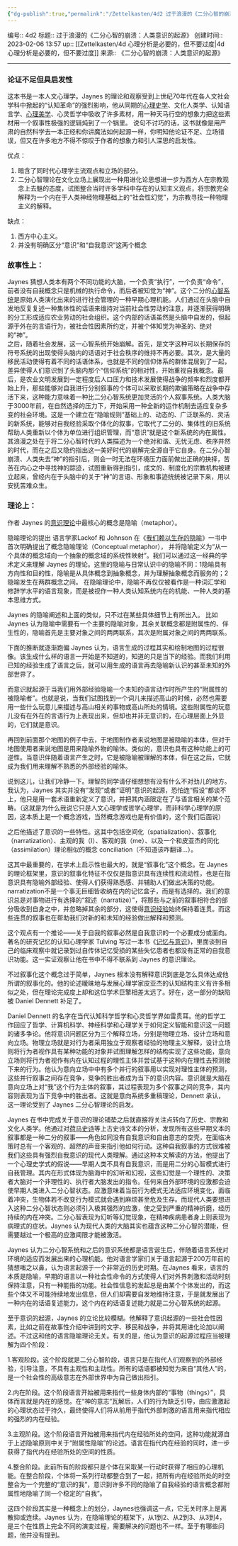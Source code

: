 ```yaml
---
{"dg-publish":true,"permalink":"/Zettelkasten/4d2 过于浪漫的《二分心智的崩溃：人类意识的起源》/","dgPassFrontmatter":true}
---
```


编号:: 4d2
标题:: 过于浪漫的《二分心智的崩溃：人类意识的起源》
创建时间:: 2023-02-06 13:57
up:: [[Zettelkasten/4d 心理分析是必要的，但不要过度\|4d 心理分析是必要的，但不要过度]]
来源:: 《二分心智的崩溃：人类意识的起源》

---

### 论证不足但具启发性
这本书是一本人文心理学。Jaynes 的理论和观察受到上世纪70年代在各人文社会学科中掀起的“认知革命”的强烈影响，他从同期的[心理史学](https://www.zhihu.com/search?q=%E5%BF%83%E7%90%86%E5%8F%B2%E5%AD%A6&search_source=Entity&hybrid_search_source=Entity&hybrid_search_extra=%7B%22sourceType%22%3A%22answer%22%2C%22sourceId%22%3A1311986466%7D)、文化人类学、认知语言学、[心理美学](https://www.zhihu.com/search?q=%E5%BF%83%E7%90%86%E7%BE%8E%E5%AD%A6&search_source=Entity&hybrid_search_source=Entity&hybrid_search_extra=%7B%22sourceType%22%3A%22answer%22%2C%22sourceId%22%3A1311986466%7D)、心灵哲学中吸收了许多素材，用一种天马行空的想象力把这些素材用一个叙事性极强的逻辑炖到了一个锅里。
说句不讨巧的话，这书就像是用严肃的自然科学去一本正经和你讲魔法如何起源一样，你明知他论证不足、立场错误，但又在许多地方不得不惊叹于作者的想象力和引人深思的启发性。

优点：
1. 暗含了同时代心理学主流观点和立场的部分。
2.  二分心智理论在文化立场上展现出一种用进化论思想进一步为西方人在宗教观念上去魅的态度，试图整合当时许多学科中存在的认知主义观点，将宗教完全解释为一个内在于人类神经物理基础上的“社会性幻觉”，为宗教寻找一种物理主义的解释。

缺点：
1. 西方中心主义。
2. 并没有明确区分“意识”和“自我意识”这两个概念

### 故事性上：
Jaynes 猜想人类本有两个不同功能的大脑，一个负责“执行”，一个负责“命令”，前者没有自我概念只是机械的执行命令，而后者被知觉为“神”。这个二分的[心智系统](https://www.zhihu.com/search?q=%E5%BF%83%E6%99%BA%E7%B3%BB%E7%BB%9F&search_source=Entity&hybrid_search_source=Entity&hybrid_search_extra=%7B%22sourceType%22%3A%22answer%22%2C%22sourceId%22%3A1311986466%7D)是原始人类演化出来的进行社会管理的一种早期心理机能。人们通过在头脑中自发地反复复述一种集体性的话语来维持对当前社会性劳动的注意，并逐渐获得明确的分工形成适应农业劳动的社会组织。这个内部的话语虽然是头脑中自发的，但起源于外在的言语行为，被社会性因素所约定，并被个体知觉为神圣的、绝对的“神”。  
之后，随着社会发展，这一心智系统开始崩解。首先，是文字这种可以长期保存的符号系统的出现使得头脑内的话语对于社会秩序的维持不再必要。其次，是大量的移民活动使得有着不同的话语体系，也就是不同的信仰体系的群体混居到了一起，差异使得人们意识到了头脑内那个“信仰系统”的相对性，开始重视自我概念。最后，是农业文明发展到一定程度后人口压力和技术发展使得战争的频率和烈度都开始上升，那些能够对自我进行分别叙事的个体可以采取长期的欺骗策略在战争中存活下来，这种能力意味着一种比二分心智系统更加灵活的个人叙事系统。人类大脑于3000年前，在自然选择的压力下，开始采用一种全新的运作机制去适应复杂多变的社会环境。这是一个建立在“隐喻规则”基础上的、动态的、广泛联系的、灵活的新系统，能够对自我经验采取个体化的叙事，它取代了二分的、集体性的旧系统帮助人类重新以个体为单位进行组织管理，而“意识”就是这个新系统的内在属性。
其浪漫之处在于将二分心智时代的人类描述为一个绝对和谐、无忧无虑、秩序井然的时代，而在之后又隐约指出这一美好时代的崩解完全源自于它自身。在二分心智崩溃、人类失去“神”的指引后，则会一时无法在环境压力面前做出正确的抉择，苦苦在内心之中寻找神的踪迹，试图重新得到指引，成文的、制度化的宗教机构被建立起来，曾经内在于头脑中的关于“神”的言语、形象和事迹统统被记录下来，用以安抚苦难众生。


### 理论上：
作者 Jaynes 的[意识理论](https://www.zhihu.com/search?q=%E6%84%8F%E8%AF%86%E7%90%86%E8%AE%BA&search_source=Entity&hybrid_search_source=Entity&hybrid_search_extra=%7B%22sourceType%22%3A%22answer%22%2C%22sourceId%22%3A1311986466%7D)中最核心的概念是隐喻（metaphor）。

隐喻理论的提出
语言学家Lackof 和 Johnson 在《[我们赖以生存的隐喻](https://www.zhihu.com/search?q=%E6%88%91%E4%BB%AC%E8%B5%96%E4%BB%A5%E7%94%9F%E5%AD%98%E7%9A%84%E9%9A%90%E5%96%BB&search_source=Entity&hybrid_search_source=Entity&hybrid_search_extra=%7B%22sourceType%22%3A%22answer%22%2C%22sourceId%22%3A1311986466%7D)》一书中首次明确提出了概念隐喻理论（Conceptual metaphor）， 并将隐喻定义为“从一个具体的概念域向一个抽象的概念域的系统性映射”。我们可以通过这一经典的学术定义来理解 Jaynes 的理论。这里的隐喻与日常认识中的隐喻不同：1隐喻具有方向性和目的性，隐喻是从具体概念到抽象概念，并为理解抽象概念而服务的；2隐喻发生在两群概念之间。
在隐喻理论中，隐喻不再仅仅被看作是一种词汇学和修辞学水平的语言现象，而是被视作一种人类认知系统内在的机能、一种人类的基本思维方式。

Jaynes 的隐喻阐述和上面的类似，只不过在某些具体细节上有所出入。
比如 Jaynes 认为隐喻中需要有一个主要的隐喻对象，其余关联概念都是附属性的、伴生性的，隐喻首先是主要对象之间的两两联系，其次是附属对象之间的两两联系。

下面的推断就逐渐跑偏
Jaynes 认为，语言生成的过程其实和绘制地图的过程很像。该生成什么样的语言一开始是不知道的，知道的只是当下的经验。而我们利用已知的经验生成了语言之后，就可以用生成的语言再去隐喻新认识的甚至未知的外部世界了。

而意识就起源于当我们用外部经验隐喻一个未知的语言动作时所产生的“附属性的被隐喻者”。也就是说，当我们试图找到一个词儿来描述高山的时候，必然也需要用一些什么玩意儿来描述与高山相关的事物或高山所处的情境。这些附属性的玩意儿没有在外在的言语行为上表现出来，但却也并非无意识的，在心理层面上外显的，它们就是意识。

再回到前面那个地图的例子中去，于地图制作者来说地图是被隐喻的本体，但对于地图使用者来说地图是用来隐喻外物的喻体。类似的，意识也具有这种功能上的可逆性。当意识伴随着语言产生之时，它是被隐喻被理解的本体，但在这之后，它就成为我们用来理解不熟悉的外部经验的喻体。

说到这儿，让我们冷静一下。理智的同学请仔细想想有没有什么不对劲儿的地方。我认为，Jaynes 其实并没有“发现”或者“证明”意识的起源，恐怕连“假设”都谈不上，他只是用一套术语重新定义了意识，并把其内涵限定在了与语言相关的某个范畴。（这就是为什么我说它只是人文心理学或哲学心理学，而非科学心理学的原因，这本质上是一个概念游戏，当然概念游戏也是有价值的，这个我们后面说）

之后他描述了意识的一些特性。这其中包括空间化（spatialization）、叙事化（narratization）、主观的我（I）、客观的我（me）、以及一个和皮亚杰的同化（assimilation）理论相似的概念 conciliation（不知道该咋翻译…）。

这其中最重要的，在学术上启示性也最大的，就是“叙事化”这个概念。在 Jaynes 的理论框架里，意识的叙事化特征不仅仅是指意识具有连续性和流动性，也是在指意识具有隐喻外部经验、使得人们获得熟悉感、并辅助人们做出决策的功能。narratization不是一个事无巨细皆收纳在内的记忆盒子，而是有选择的。我们的意识总是对事物进行有选择的“叙述（narratize）”，将那些与之前的叙事相符合的部分吸收到自身之中，并忽略掉其余的部分，这使得[意识经验](https://www.zhihu.com/search?q=%E6%84%8F%E8%AF%86%E7%BB%8F%E9%AA%8C&search_source=Entity&hybrid_search_source=Entity&hybrid_search_extra=%7B%22sourceType%22%3A%22answer%22%2C%22sourceId%22%3A1311986466%7D)始终保持着连贯。而这些连贯的叙事也在帮助我们对新的和未知的经验做出解释和预测。

这个观点有一个推论——关于自我的叙事必然是自我意识的一个必要成分或面向。著名的研究记忆的认知心理学家 Tulving 写过一本书《[记忆与意识](https://www.zhihu.com/search?q=%E8%AE%B0%E5%BF%86%E4%B8%8E%E6%84%8F%E8%AF%86&search_source=Entity&hybrid_search_source=Entity&hybrid_search_extra=%7B%22sourceType%22%3A%22answer%22%2C%22sourceId%22%3A1311986466%7D)》，里面谈到自己的临床观察中就记录到过自传体记忆受损的某些失忆患者也都没有正常的自我意识功能。这一实证观察让他在书中不得不联系到 Jaynes 的意识理论。

不过叙事化这个概念过于简单，Jaynes 根本没有解释意识到底是怎么具体达成他所谓的叙事化的。他的论述暧昧地与发展心理学家皮亚杰的认知结构主义有许多相似之处，但在理论完成度上却和这位学术巨擎相差太远了。好在，这一部分的缺陷被 Daniel Dennett 补足了。

Daniel Dennett 的名字在当代认知科学哲学和心灵哲学界如雷贯耳。他的哲学工作回应了哲学、计算机科学、神经科学和心理学关于如何定义智能和意识这一问题的诸多争论。他将意识问题区分为三个解释立场，分别是物理立场、设计立场和意向立场。物理立场就是对行为者采用独立于观察者经验的物理主义解释，设计立场则将行为者视作具有某种功能的对象并试图理解怎样的结构实现了这些功能，意向立场则将行为者视作有内在认知过程的理性主体并尝试基于这种内在理性去预测接下来的行为。他认为意向立场中中有多个并行的叙事用以实现对理性主体的预测，这些并行叙事之间存在竞争，竞争的胜出者成为当下的意识内容。意识就是大脑在意向立场上对“我”这个行为主体的叙事，其过程表现为多个叙事之间的竞争，其内容则表现为当下竞争中的胜出者。这就是意向系统多重稿理论，Dennett 承认，这一理论受到了 Jaynes 二分心智理论的启发。

Jaynes 在书中完成关于意识的理论铺垫之后就直接将关注点转向了历史、宗教和文化人类学。他通过对[荷马史诗](https://www.zhihu.com/search?q=%E8%8D%B7%E9%A9%AC%E5%8F%B2%E8%AF%97&search_source=Entity&hybrid_search_source=Entity&hybrid_search_extra=%7B%22sourceType%22%3A%22answer%22%2C%22sourceId%22%3A1311986466%7D)等上古史诗文本的分析，发现所有这些早期文本的叙事都是一种二分的叙事——角色如同没有自我意识和自由意志的空壳，在面临决策时总有一个客观的、超然的声音来指引他如何行动。这种自我叙事的方式很难被我们这些具有强烈自我意识的现代人类理解。通过这种本文解读的方法，他提出了一个心理史学式的假说——早期人类不具有自我意识，而是用二分的心智模式进行自我管理。其内在形式体现为脑海中的幻听和幻视，这些幻觉是一个理性的、决策者大脑对一个非理性的、执行者大脑发出的指令。任何来自外部环境的应激都会迫使早期人类进入二分心智状态。应激意味着当前行为模式无法适应环境变化，面临着冲突，生物体若不改变行为模式就会遇到麻烦甚至危及生存。而现代人类要想进入这种二分心智状态则必须引入极其强烈的应激，使之受到严重的精神折磨，经历持续的内在冲突。二分心智表现为幻听等幻觉现象，在精神疾病患者身上则表现为病理式的症状。Jaynes 认为现代人类的大脑其实也蕴含这种二分心智的潜能，但需要越过一个极高的应激阈限才能被激活。

Jaynes 认为二分心智系统和之后的意识系统都是语言诞生后，伴随着语言系统对环境的适应而发展出来的心理机能。他对语言学家们关于语言起源于200万年前的猜想嗤之以鼻，认为语言起源于一个非常近的历史时期。在Jaynes 看来，语言的本质是隐喻，早期的语言以一种社会性命令的方式使得人们对外界刺激和活动时刻保持注意，只有一种能指的功能。社会性信息的发起总是由某个个体发出的，而这些个体又不可能持续地发出信息，但人们却需要自发地维持注意，于是就发展出了一种内在的话语复述能力。这个内在的话语复述能力就是二分心智系统的起源。

至于意识的起源，Jaynes 的立论比较模糊。他解释了意识起源的一些社会性因素，比如之前在故事性介绍中讲到的文字、移民和战争，并将其用进化论加以阐述。不过这和他的语言隐喻理论无关。有关的是，他认为意识的起源过程应当被理解为四个阶段：

1.客观阶段。这个阶段就是二分心智阶段，语言只是在指代人们观察到的外部经验，引导注意，不具有主观性和主动性。所有的话语都被知觉为来自“其他人”的，是一个社会性的高级意志在外部世界中为自己做出指引。

2.内在阶段。这个阶段语言开始被用来指代一些身体内部的“事物（things）”，具体而言就是内在的感觉。在“神的意志”瓦解后，人们的行为缺乏引导，由应激激起的心理状态过于持久，最终使得人们将从前用于指代外部刺激的语言用来指代相应的强烈的内在经验。

3.主观阶段。这个阶段语言开始被用来指代内在经验所处的空间，这种功能就源自于上述隐喻原则中关于“附属性隐喻”的论述。语言在指代内在经验的同时，进一步获得了指代内在经验所处的空间的性质。

4.整合阶段。此前所有的阶段都只是个体在采取某一行动时获得了相应的心理机能。在整合阶段，个体将一系列行动都整合到了一起，把所有内在经验所处的时空整合为一个完整的“意识的我”，意识到许多不同的隐喻了自我经验的语言概念都附属性地隐喻了同一个稳定的“自我”。

这四个阶段其实是一种概念上的划分，Jaynes也强调这一点，它无关时序上是离散抑或连续。Jaynes 认为，在隐喻理论的框架下，从1到2、从2到3、从3到4，是三个在性质上完全不同的演变过程，需要解决的问题也不一样。至于有哪些问题，他并没有提到。

